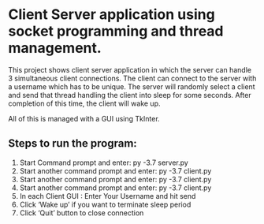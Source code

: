 # Client Server application using socket programming and thread management.

This project shows client server application in which the server can handle 3 simultaneous client connections. The client can connect to the server with a username which has to be unique. The server will randomly select a client and send that thread handling the client into sleep for some seconds. After completion of this time, the client will wake up.

All of this is managed with a GUI using TkInter.

## Steps to run the program:
1.	Start Command prompt and enter: py -3.7 server.py
2.	Start another command prompt and enter: py -3.7 client.py
3.	Start another command prompt and enter: py -3.7 client.py
4.	Start another command prompt and enter: py -3.7 client.py
5.	In each Client GUI : Enter Your Username and hit send
6.	Click ‘Wake up’ if you want to terminate sleep period
7.	Click ‘Quit’ button to close connection
